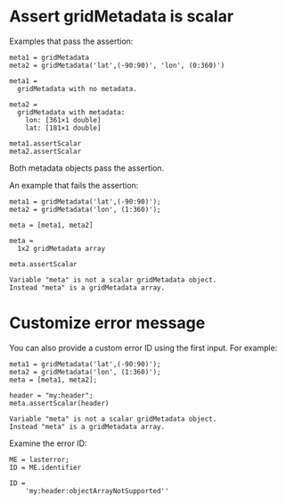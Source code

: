 # Assert gridMetadata is scalar

Examples that pass the assertion:

```in
meta1 = gridMetadata
meta2 = gridMetadata('lat',(-90:90)', 'lon', (0:360)')
```

```out
meta1 = 
  gridMetadata with no metadata.

meta2 =   
  gridMetadata with metadata:
    lon: [361×1 double]
    lat: [181×1 double]
```

```
meta1.assertScalar
meta2.assertScalar
```

Both metadata objects pass the assertion.

An example that fails the assertion:

```in
meta1 = gridMetadata('lat',(-90:90)');
meta2 = gridMetadata('lon', (1:360)');

meta = [meta1, meta2]
```

```out
meta =
  1x2 gridMetadata array
```

```
meta.assertScalar
```

```error
Variable "meta" is not a scalar gridMetadata object. 
Instead "meta" is a gridMetadata array.
```


# Customize error message

You can also provide a custom error ID using the first input. For example:

```in
meta1 = gridMetadata('lat',(-90:90)');
meta2 = gridMetadata('lon', (1:360)');
meta = [meta1, meta2];

header = "my:header";
meta.assertScalar(header)
```

```error
Variable "meta" is not a scalar gridMetadata object. 
Instead "meta" is a gridMetadata array.
```

Examine the error ID:

```in
ME = lasterror;
ID = ME.identifier
```

```out
ID = 
    'my:header:objectArrayNotSupported''
```

